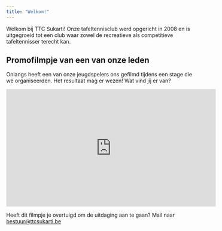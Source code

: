 ```yaml
---
title: "Welkom!"
---
```

<p>Welkom bij TTC Sukarti! Onze tafeltennisclub werd opgericht in 2008 en is uitgegroeid tot een club waar zowel de recreatieve als competitieve tafeltennisser terecht kan.</p>
<h2>Promofilmpje van een van onze leden</h2>
<p>Onlangs heeft een van onze jeugdspelers ons gefilmd tijdens een stage die we organiseerden. Het resultaat mag er wezen! Wat vind jij er van?</p>

<iframe width="560" height="315" src="https://www.youtube.com/embed/ChFv7NnGpQA?rel=0" frameborder="0" allow="autoplay; encrypted-media" allowfullscreen></iframe>

<p>Heeft dit filmpje je overtuigd om de uitdaging aan te gaan? Mail naar <a href="mailto:bestuur@ttcsukarti.be">bestuur@ttcsukarti.be</a>
